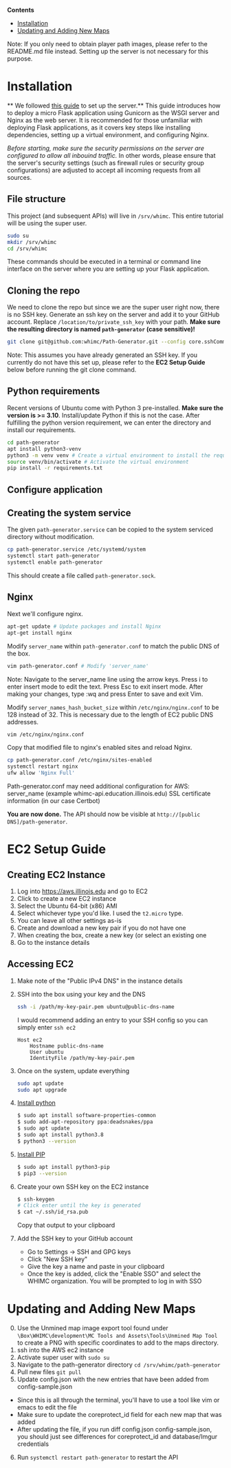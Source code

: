 **Contents**
- [Installation](#Installation)
- [Updating and Adding New Maps](#Updating-and-Adding-New-Maps)

Note: If you only need to obtain player path images, please refer to the README.md file instead. Setting up the server is not necessary for this purpose.

# Installation
** We followed [this guide](https://faun.pub/deploy-flask-app-with-nginx-using-gunicorn-7fda4f50066a) to set up the server.** This guide introduces how to deploy a micro Flask application using Gunicorn as the WSGI server and Nginx as the web server. It is recommended for those unfamiliar with deploying Flask applications, as it covers key steps like installing dependencies, setting up a virtual environment, and configuring Nginx.

*Before starting, make sure the security permissions on the server are configured to allow all inbouind traffic.* In other words, please ensure that the server's security settings (such as firewall rules or security group configurations) are adjusted to accept all incoming requests from all sources.

## File structure
This project (and subsequent APIs) will live in `/srv/whimc`.
This entire tutorial will be using the super user.
```bash
sudo su
mkdir /srv/whimc
cd /srv/whimc
```
These commands should be executed in a terminal or command line interface on the server where you are setting up your Flask application.

## Cloning the repo
We need to clone the repo but since we are the super user right now, there is no SSH key.
Generate an ssh key on the server and add it to your GitHub account.
Replace `/location/to/private_ssh_key` with your path. **Make sure the resulting directory is named `path-generator` (case sensitive)!**
```bash
git clone git@github.com:whimc/Path-Generator.git --config core.sshCommand="ssh -i /location/to/private_ssh_key" path-generator
```
Note: This assumes you have already generated an SSH key. If you currently do not have this set up, please refer to the **EC2 Setup Guide** below before running the git clone command.

## Python requirements
Recent versions of Ubuntu come with Python 3 pre-installed. **Make sure the version is >= 3.10**. Install/update Python if this is not the case.
After fulfilling the python version requirement, we can enter the directory and install our requirements.
```bash
cd path-generator
apt install python3-venv
python3 -m venv venv # Create a virtual environment to install the required packages
source venv/bin/activate # Activate the virtual environment
pip install -r requirements.txt
```

## Configure application

## Creating the system service
The given `path-generator.service` can be copied to the system serviced directory without modification.

```bash
cp path-generator.service /etc/systemd/system
systemctl start path-generator
systemctl enable path-generator
```

This should create a file called `path-generator.sock`.

## Nginx
Next we'll configure nginx.
```bash
apt-get update # Update packages and install Nginx
apt-get install nginx
```

Modify `server_name` within `path-generator.conf` to match the public DNS of the box.
```bash
vim path-generator.conf # Modify 'server_name'
```
Note: Navigate to the server_name line using the arrow keys. Press i to enter insert mode to edit the text.
Press Esc to exit insert mode.
After making your changes, type :wq and press Enter to save and exit Vim.

Modify `server_names_hash_bucket_size` within `/etc/nginx/nginx.conf` to be 128 instead of 32.
This is necessary due to the length of EC2 public DNS addresses.
```bash
vim /etc/nginx/nginx.conf
```

Copy that modified file to nginx's enabled sites and reload Nginx.
```bash
cp path-generator.conf /etc/nginx/sites-enabled
systemctl restart nginx
ufw allow 'Nginx Full'
```

Path-generator.conf may need additional configuration for AWS:
server_name (example whimc-api.education.illinois.edu)
SSL certificate information (in our case Certbot)

**You are now done.** The API should now be visible at `http://[public DNS]/path-generator`.

# EC2 Setup Guide

## Creating EC2 Instance
1. Log into https://aws.illinois.edu and go to EC2
2. Click to create a new EC2 instance
3. Select the Ubuntu 64-bit (x86) AMI
4. Select whichever type you'd like. I used the `t2.micro` type.
5. You can leave all other settings as-is
6. Create and download a new key pair if you do not have one
7. When creating the box, create a new key (or select an existing one
8. Go to the instance details

## Accessing EC2
1. Make note of the "Public IPv4 DNS" in the instance details
2. SSH into the box using your key and the DNS
	```bash
	ssh -i /path/my-key-pair.pem ubuntu@public-dns-name
	```

	I would recommend adding an entry to your SSH config so you can simply enter `ssh ec2`
	```
	Host ec2
		Hostname public-dns-name
		User ubuntu
		IdentityFile /path/my-key-pair.pem
	```
3. Once on the system, update everything
	```bash
	sudo apt update
	sudo apt upgrade
	```
4. [Install python](https://phoenixnap.com/kb/how-to-install-python-3-ubuntu)
	```bash
	$ sudo apt install software-properties-common
	$ sudo add-apt-repository ppa:deadsnakes/ppa
	$ sudo apt update
	$ sudo apt install python3.8
	$ python3 --version
	```
5. [Install PIP](https://phoenixnap.com/kb/how-to-install-pip-on-ubuntu)
	```bash
	$ sudo apt install python3-pip
	$ pip3 --version
	```
6. Create your own SSH key on the EC2 instance
	```bash
	$ ssh-keygen
	# Click enter until the key is generated
	$ cat ~/.ssh/id_rsa.pub
	```
	Copy that output to your clipboard
7. Add the SSH key to your GitHub account
	* Go to Settings -> SSH and GPG keys
	* Click "New SSH key"
	* Give the key a name and paste in your clipboard
	* Once the key is added, click the "Enable SSO" and select the WHIMC organization. You will be prompted to log in with SSO

# Updating and Adding New Maps
0. Use the Unmined map image export tool found under `\Box\WHIMC\development\MC Tools and Assets\Tools\Unmined Map Tool` to create a PNG with specific coordinates to add to the maps directory.
1. ssh into the AWS ec2 instance
2. Activate super user with ```sudo su```
3. Navigate to the path-generator directory ```cd /srv/whimc/path-generator```
4. Pull new files ```git pull```
5. Update config.json with the new entries that have been added from config-sample.json
  - Since this is all through the terminal, you'll have to use a tool like vim or emacs to edit the file
  - Make sure to update the coreprotect_id field for each new map that was added
  - After updating the file, if you run diff config.json config-sample.json, you should just see differences for coreprotect_id and database/Imgur credentials
6. Run ```systemctl restart path-generator``` to restart the API
